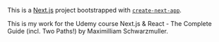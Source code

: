 This is a [Next.js](https://nextjs.org/) project bootstrapped with [`create-next-app`](https://github.com/vercel/next.js/tree/canary/packages/create-next-app).

This is my work for the Udemy course Next.js & React - The Complete Guide (incl. Two Paths!) by Maximilliam Schwarzmuller.
